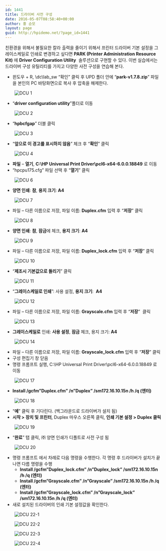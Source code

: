 ```yaml
---
id: 1441
title: 드라이버 사전 구성
date: 2016-05-07T08:58:40+00:00
author: 홍 순모
layout: page
guid: http://hpidemo.net/?page_id=1441
---
```

친환경을 위해서 불필요한 칼라 출력을 줄이기 위해서 프린터 드라이버 기본 설정을 그레이스케일로 인쇄로 변경하고 싶다면 **PARK (Printer Administration Resource Kit)** 에 **Driver Configuration Utility**  솔루션으로 구현할 수 있다. 이번 실습에서는 드라이버 구성 유틸리티를 가지고 다양한 사전 구성을 연습해 본다.

  * 윈도우 + R, \\dc\lab_sw “확인” 클릭 후 UPD 폴더 안에 “**park-v1.7.8.zip**” 파일을 본인의 PC 바탕화면으로 복사 후 압축을 해제한다.

<p style="padding-left: 30px;">
  <img class="alignnone size-full wp-image-1534" src="http://i0.wp.com/hpidemo.net/wp-content/uploads/2016/05/1-8.png?fit=912%2C557" alt="DCU 1" srcset="http://i0.wp.com/hpidemo.net/wp-content/uploads/2016/05/1-8.png?w=912 912w, http://i0.wp.com/hpidemo.net/wp-content/uploads/2016/05/1-8.png?resize=300%2C183 300w, http://i0.wp.com/hpidemo.net/wp-content/uploads/2016/05/1-8.png?resize=768%2C469 768w" sizes="(max-width: 912px) 100vw, 912px" data-recalc-dims="1" />
</p>

  * “**driver configuration utility**”폴더로 이동

<p style="padding-left: 30px;">
  <img class="alignnone size-full wp-image-1535" src="http://i1.wp.com/hpidemo.net/wp-content/uploads/2016/05/2-22.png?fit=913%2C556" alt="DCU 2" srcset="http://i1.wp.com/hpidemo.net/wp-content/uploads/2016/05/2-22.png?w=913 913w, http://i1.wp.com/hpidemo.net/wp-content/uploads/2016/05/2-22.png?resize=300%2C183 300w, http://i1.wp.com/hpidemo.net/wp-content/uploads/2016/05/2-22.png?resize=768%2C468 768w" sizes="(max-width: 913px) 100vw, 913px" data-recalc-dims="1" />
</p>

  * “**hpbcfgap**” 더블 클릭

<p style="padding-left: 30px;">
  <img class="alignnone size-full wp-image-1536" src="http://i1.wp.com/hpidemo.net/wp-content/uploads/2016/05/3-16.png?fit=914%2C289" alt="DCU 3" srcset="http://i1.wp.com/hpidemo.net/wp-content/uploads/2016/05/3-16.png?w=914 914w, http://i1.wp.com/hpidemo.net/wp-content/uploads/2016/05/3-16.png?resize=300%2C95 300w, http://i1.wp.com/hpidemo.net/wp-content/uploads/2016/05/3-16.png?resize=768%2C243 768w" sizes="(max-width: 914px) 100vw, 914px" data-recalc-dims="1" />
</p>

  * “**앞으로 이 경고를 표시하지 않음**” 체크 후 “**확인**” 클릭

<p style="padding-left: 30px;">
  <img class="alignnone size-full wp-image-1537" src="http://i2.wp.com/hpidemo.net/wp-content/uploads/2016/05/4-21.png?fit=449%2C285" alt="DCU 4" srcset="http://i2.wp.com/hpidemo.net/wp-content/uploads/2016/05/4-21.png?w=449 449w, http://i2.wp.com/hpidemo.net/wp-content/uploads/2016/05/4-21.png?resize=300%2C190 300w" sizes="(max-width: 449px) 100vw, 449px" data-recalc-dims="1" />
</p>

  * **파일** – **열기**, **C:\HP Universal Print Driver\pcl6-x64-6.0.0.18849** 로 이동
  * “hpcpu175.cfg” 파일 선택 후 “**열기**” 클릭

<p style="padding-left: 30px;">
  <img class="alignnone size-full wp-image-1538" src="http://i1.wp.com/hpidemo.net/wp-content/uploads/2016/05/6-14.png?fit=833%2C540" alt="DCU 6" srcset="http://i1.wp.com/hpidemo.net/wp-content/uploads/2016/05/6-14.png?w=833 833w, http://i1.wp.com/hpidemo.net/wp-content/uploads/2016/05/6-14.png?resize=300%2C194 300w, http://i1.wp.com/hpidemo.net/wp-content/uploads/2016/05/6-14.png?resize=768%2C498 768w" sizes="(max-width: 833px) 100vw, 833px" data-recalc-dims="1" />
</p>

  * **양면 인쇄**: **참**, **용지 크기**: **A4**

<p style="padding-left: 30px;">
  <img class="alignnone size-full wp-image-1539" src="http://i0.wp.com/hpidemo.net/wp-content/uploads/2016/05/7-14.png?fit=732%2C510" alt="DCU 7" srcset="http://i0.wp.com/hpidemo.net/wp-content/uploads/2016/05/7-14.png?w=732 732w, http://i0.wp.com/hpidemo.net/wp-content/uploads/2016/05/7-14.png?resize=300%2C209 300w" sizes="(max-width: 732px) 100vw, 732px" data-recalc-dims="1" />
</p>

  * 파일 – 다른 이름으로 저장, 파일 이름: **Duplex.cfm** 입력 후 “**저장**” 클릭

<p style="padding-left: 30px;">
  <img class="alignnone size-full wp-image-1540" src="http://i1.wp.com/hpidemo.net/wp-content/uploads/2016/05/8-12.png?fit=833%2C540" alt="DCU 8" srcset="http://i1.wp.com/hpidemo.net/wp-content/uploads/2016/05/8-12.png?w=833 833w, http://i1.wp.com/hpidemo.net/wp-content/uploads/2016/05/8-12.png?resize=300%2C194 300w, http://i1.wp.com/hpidemo.net/wp-content/uploads/2016/05/8-12.png?resize=768%2C498 768w" sizes="(max-width: 833px) 100vw, 833px" data-recalc-dims="1" />
</p>

  * **양면 인쇄**: **참**, **잠금**에 체크, **용지 크기**: **A4**

<p style="padding-left: 30px;">
  <img class="alignnone size-full wp-image-1520" src="http://i1.wp.com/hpidemo.net/wp-content/uploads/2016/05/9-12.png?fit=732%2C510" alt="DCU 9" srcset="http://i1.wp.com/hpidemo.net/wp-content/uploads/2016/05/9-12.png?w=732 732w, http://i1.wp.com/hpidemo.net/wp-content/uploads/2016/05/9-12.png?resize=300%2C209 300w" sizes="(max-width: 732px) 100vw, 732px" data-recalc-dims="1" />
</p>

  * 파일 – 다른 이름으로 저장, 파일 이름: **Duplex_lock.cfm** 입력 후 “**저장**” 클릭

<p style="padding-left: 30px;">
  <img class="alignnone size-full wp-image-1521" src="http://i1.wp.com/hpidemo.net/wp-content/uploads/2016/05/10-10.png?fit=833%2C540" alt="DCU 10" srcset="http://i1.wp.com/hpidemo.net/wp-content/uploads/2016/05/10-10.png?w=833 833w, http://i1.wp.com/hpidemo.net/wp-content/uploads/2016/05/10-10.png?resize=300%2C194 300w, http://i1.wp.com/hpidemo.net/wp-content/uploads/2016/05/10-10.png?resize=768%2C498 768w" sizes="(max-width: 833px) 100vw, 833px" data-recalc-dims="1" />
</p>

  * “**제조시 기본값으로 돌리기**” 클릭

<p style="padding-left: 30px;">
  <img class="alignnone size-full wp-image-1522" src="http://i2.wp.com/hpidemo.net/wp-content/uploads/2016/05/11-9.png?fit=732%2C510" alt="DCU 11" srcset="http://i2.wp.com/hpidemo.net/wp-content/uploads/2016/05/11-9.png?w=732 732w, http://i2.wp.com/hpidemo.net/wp-content/uploads/2016/05/11-9.png?resize=300%2C209 300w" sizes="(max-width: 732px) 100vw, 732px" data-recalc-dims="1" />
</p>

  * “**그레이스케일로 인쇄**”: 사용 설정, **용지 크기**:  **A4**

<p style="padding-left: 30px;">
  <img class="alignnone size-full wp-image-1523" src="http://i0.wp.com/hpidemo.net/wp-content/uploads/2016/05/12-9.png?fit=732%2C510" alt="DCU 12" srcset="http://i0.wp.com/hpidemo.net/wp-content/uploads/2016/05/12-9.png?w=732 732w, http://i0.wp.com/hpidemo.net/wp-content/uploads/2016/05/12-9.png?resize=300%2C209 300w" sizes="(max-width: 732px) 100vw, 732px" data-recalc-dims="1" />
</p>

  * 파일 – 다른 이름으로 저장, 파일 이름: **Grayscale.cfm** 입력 후 “**저장**”  클릭

<p style="padding-left: 30px;">
  <img class="alignnone size-full wp-image-1524" src="http://i0.wp.com/hpidemo.net/wp-content/uploads/2016/05/13-7.png?fit=833%2C540" alt="DCU 13" srcset="http://i0.wp.com/hpidemo.net/wp-content/uploads/2016/05/13-7.png?w=833 833w, http://i0.wp.com/hpidemo.net/wp-content/uploads/2016/05/13-7.png?resize=300%2C194 300w, http://i0.wp.com/hpidemo.net/wp-content/uploads/2016/05/13-7.png?resize=768%2C498 768w" sizes="(max-width: 833px) 100vw, 833px" data-recalc-dims="1" />
</p>

  * **그레이스케일로** 인쇄: **사용 설정**, **잠금** 체크, 용지 크기: **A4**

<p style="padding-left: 30px;">
  <img class="alignnone size-full wp-image-1525" src="http://i2.wp.com/hpidemo.net/wp-content/uploads/2016/05/14-5.png?fit=732%2C510" alt="DCU 14" srcset="http://i2.wp.com/hpidemo.net/wp-content/uploads/2016/05/14-5.png?w=732 732w, http://i2.wp.com/hpidemo.net/wp-content/uploads/2016/05/14-5.png?resize=300%2C209 300w" sizes="(max-width: 732px) 100vw, 732px" data-recalc-dims="1" />
</p>

  * 파일 – 다른 이름으로 저장, 파일 이름: **Grayscale_lock.cfm** 입력 후 “**저장**” 클릭
  * 구성 편집기 창 닫음
  * 명령 프롬프트 실행, C:\HP Universal Print Driver\pcl6-x64-6.0.0.18849 로 이동

<p style="padding-left: 30px;">
  <img class="alignnone size-full wp-image-1526" src="http://i0.wp.com/hpidemo.net/wp-content/uploads/2016/05/17-9.png?fit=677%2C442" alt="DCU 17" srcset="http://i0.wp.com/hpidemo.net/wp-content/uploads/2016/05/17-9.png?w=677 677w, http://i0.wp.com/hpidemo.net/wp-content/uploads/2016/05/17-9.png?resize=300%2C196 300w" sizes="(max-width: 677px) 100vw, 677px" data-recalc-dims="1" />
</p>

  * **Install /gcfm”Duplex.cfm” /n”Duplex” /sm172.16.10.15n /h /q (엔터)**

<p style="padding-left: 30px;">
  <img class="alignnone size-full wp-image-1527" src="http://i0.wp.com/hpidemo.net/wp-content/uploads/2016/05/18-8.png?fit=677%2C314" alt="DCU 18" srcset="http://i0.wp.com/hpidemo.net/wp-content/uploads/2016/05/18-8.png?w=677 677w, http://i0.wp.com/hpidemo.net/wp-content/uploads/2016/05/18-8.png?resize=300%2C139 300w" sizes="(max-width: 677px) 100vw, 677px" data-recalc-dims="1" />
</p>

  * “**예**” 클릭 후 기다린다. (백그라운드로 드라이버가 설치 됨)
  * **시작 > 장치 및 프린터**, Duplex 마우스 오른쪽 클릭, **인쇄 기본 설정 > Duplex 클릭**

<p style="padding-left: 30px;">
  <img class="alignnone size-full wp-image-1528" src="http://i0.wp.com/hpidemo.net/wp-content/uploads/2016/05/19-8.png?fit=420%2C399" alt="DCU 19" srcset="http://i0.wp.com/hpidemo.net/wp-content/uploads/2016/05/19-8.png?w=420 420w, http://i0.wp.com/hpidemo.net/wp-content/uploads/2016/05/19-8.png?resize=300%2C285 300w" sizes="(max-width: 420px) 100vw, 420px" data-recalc-dims="1" />
</p>

  * “**완료**” 탭 클릭, ㈜ 양면 인쇄가 디폴트로 사전 구성 됨

<p style="padding-left: 30px;">
  <img class="alignnone size-full wp-image-1529" src="http://i0.wp.com/hpidemo.net/wp-content/uploads/2016/05/20-5.png?fit=631%2C582" alt="DCU 20" srcset="http://i0.wp.com/hpidemo.net/wp-content/uploads/2016/05/20-5.png?w=631 631w, http://i0.wp.com/hpidemo.net/wp-content/uploads/2016/05/20-5.png?resize=300%2C277 300w" sizes="(max-width: 631px) 100vw, 631px" data-recalc-dims="1" />
</p>

  * 명령 프롬프트 에서 차례로 다음 명령을 수행한다. 각 명령 후 드라이버가 설치가 끝나면 다름 명령을 수행 
      * **Install /gcfm”Duplex\_lock.cfm” /n”Duplex\_lock” /sm172.16.10.15n /h /q (엔터)**
      * **Install /gcfm”Grayscale.cfm” /n”Grayscale” /sm172.16.10.15n /h /q (엔터)**
      * **Install /gcfm”Grayscale\_lock.cfm” /n”Grayscale\_lock” /sm172.16.10.15n /h /q (엔터)**
  * 새로 설치된 드라이버의 인쇄 기본 설정값을 확인한다.

<p style="padding-left: 30px;">
  <img class="alignnone size-full wp-image-1530" src="http://i0.wp.com/hpidemo.net/wp-content/uploads/2016/05/22-1-1.png?fit=631%2C582" alt="DCU 22-1" srcset="http://i0.wp.com/hpidemo.net/wp-content/uploads/2016/05/22-1-1.png?w=631 631w, http://i0.wp.com/hpidemo.net/wp-content/uploads/2016/05/22-1-1.png?resize=300%2C277 300w" sizes="(max-width: 631px) 100vw, 631px" data-recalc-dims="1" />
</p>

<p style="padding-left: 30px;">
  <img class="alignnone size-full wp-image-1531" src="http://i1.wp.com/hpidemo.net/wp-content/uploads/2016/05/22-2-1.png?fit=631%2C582" alt="DCU 22-2" srcset="http://i1.wp.com/hpidemo.net/wp-content/uploads/2016/05/22-2-1.png?w=631 631w, http://i1.wp.com/hpidemo.net/wp-content/uploads/2016/05/22-2-1.png?resize=300%2C277 300w" sizes="(max-width: 631px) 100vw, 631px" data-recalc-dims="1" />
</p>

<p style="padding-left: 30px;">
  <img class="alignnone size-full wp-image-1532" src="http://i0.wp.com/hpidemo.net/wp-content/uploads/2016/05/22-3-1.png?fit=631%2C582" alt="DCU 22-3" srcset="http://i0.wp.com/hpidemo.net/wp-content/uploads/2016/05/22-3-1.png?w=631 631w, http://i0.wp.com/hpidemo.net/wp-content/uploads/2016/05/22-3-1.png?resize=300%2C277 300w" sizes="(max-width: 631px) 100vw, 631px" data-recalc-dims="1" />
</p>

<p style="padding-left: 30px;">
  <img class="alignnone size-full wp-image-1533" src="http://i2.wp.com/hpidemo.net/wp-content/uploads/2016/05/22-4-1.png?fit=631%2C582" alt="DCU 22-4" srcset="http://i2.wp.com/hpidemo.net/wp-content/uploads/2016/05/22-4-1.png?w=631 631w, http://i2.wp.com/hpidemo.net/wp-content/uploads/2016/05/22-4-1.png?resize=300%2C277 300w" sizes="(max-width: 631px) 100vw, 631px" data-recalc-dims="1" />
</p>